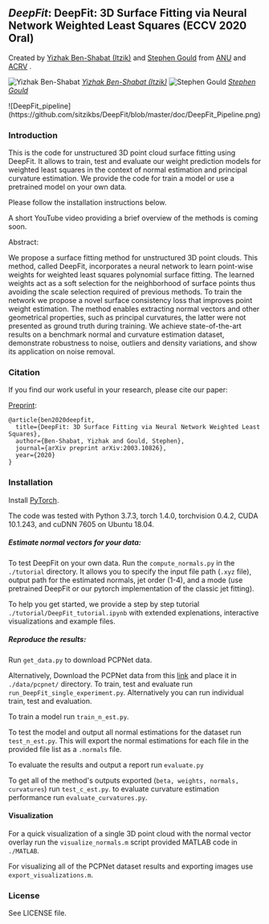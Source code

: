 ***DeepFit***: DeepFit: 3D Surface Fitting via Neural Network Weighted Least Squares (ECCV 2020 Oral)
---
Created by [Yizhak Ben-Shabat (Itzik)](http://www.itzikbs.com) and [Stephen Gould](http://users.cecs.anu.edu.au/~sgould/) from [ANU](https://www.anu.edu.au/) and [ACRV](https://www.roboticvision.org/) .

<div style="align=center">

![Yizhak Ben-Shabat](https://github.com/sitzikbs/DeepFit/blob/master/doc/ybenshabat.jpg)
*[Yizhak Ben-Shabat (Itzik)](http://www.itzikbs.com)*
![Stephen Gould](https://github.com/sitzikbs/DeepFit/blob/master/doc/sgould.jpg)
*[Stephen Gould](http://users.cecs.anu.edu.au/~sgould/)*
</div>
![DeepFit_pipeline](https://github.com/sitzikbs/DeepFit/blob/master/doc/DeepFit_Pipeline.png)

### Introduction

This is the code for unstructured 3D point cloud surface fitting using DeepFit.
It allows to train, test and evaluate our weight prediction models for weighted least squares in the context of normal estimation and principal curvature estimation.
We provide the code for train a model or use a pretrained model on your own data.

Please follow the installation instructions below.

A short YouTube video providing a brief overview of the methods is coming soon.

Abstract:

We propose a surface fitting method for unstructured 3D point clouds. This method, called DeepFit, incorporates a neural network to learn point-wise weights for weighted least squares polynomial surface fitting. The learned weights act as a soft selection for the neighborhood of surface points thus avoiding the scale selection required of previous methods. To train the network we propose a novel surface consistency loss that improves point weight estimation. The method enables extracting normal vectors and other geometrical properties, such as principal curvatures, the latter were not presented as ground truth during training. We achieve state-of-the-art results on a benchmark normal and curvature estimation dataset, demonstrate robustness to noise, outliers and density variations, and show its application on noise removal.

### Citation
If you find our work useful in your research, please cite our paper:

 [Preprint](https://arxiv.org/abs/2003.10826):

    @article{ben2020deepfit,
      title={DeepFit: 3D Surface Fitting via Neural Network Weighted Least Squares},
      author={Ben-Shabat, Yizhak and Gould, Stephen},
      journal={arXiv preprint arXiv:2003.10826},
      year={2020}
    }

### Installation

Install [PyTorch](https://pytorch.org/).

The code was tested with Python 3.7.3, torch 1.4.0, torchvision 0.4.2, CUDA 10.1.243, and cuDNN 7605 on Ubuntu 18.04.

#####  Estimate normal vectors for your data:

To test DeepFit on your own data. Run the `compute_normals.py` in the `./tutorial` directory.
It allows you to specify the input file path (`.xyz` file), output path for the estimated normals, jet order (1-4), and a mode (use pretrained DeepFit or our pytorch implementation of the classic jet fitting).

To help you get started, we provide a step by step tutorial `./tutorial/DeepFit_tutorial.ipynb` with extended explenations, interactive visualizations and example files.

 ##### Reproduce the results:
Run `get_data.py` to download PCPNet data.

Alternatively, Download the PCPNet data from this [link](http://geometry.cs.ucl.ac.uk/projects/2018/pcpnet/pclouds.zip) and place it in  `./data/pcpnet/` directory.
To train, test and evaluate run `run_DeepFit_single_experiment.py`.
Alternatively you can run individual train, test and evaluation.

To train a model run `train_n_est.py`.

To test the model and output all normal estimations for the dataset run `test_n_est.py`. This will export the normal estimations for each file in the provided file list as a `.normals` file.  

To evaluate the results and output a report run `evaluate.py`

To get all of the method's outputs exported (`beta, weights, normals, curvatures`) run `test_c_est.py`. to evaluate curvature estimation performance run `evaluate_curvatures.py`.


#### Visualization
For a quick visualization of a single 3D point cloud with the normal vector overlay run the `visualize_normals.m` script provided MATLAB code in `./MATLAB`.

For visualizing all of the PCPNet dataset results and exporting images use `export_visualizations.m`.

 ### License
See LICENSE file.
